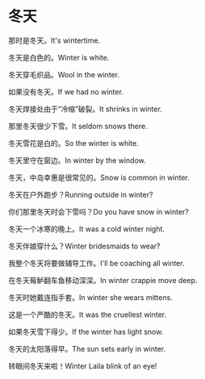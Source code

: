 # 冬天

<p><span class="chinese">那时是冬天。</span><span class="english">It's wintertime.</span></p>

<p><span class="chinese">冬天是白色的。</span><span class="english">Winter is white.</span></p>

<p><span class="chinese">冬天穿毛织品。</span><span class="english">Wool in the winter.</span></p>

<p><span class="chinese">如果没有冬天。</span><span class="english">If we had no winter.</span></p>

<p><span class="chinese">冬天焊接处由于“冷缩”破裂。</span><span class="english">It shrinks in winter.</span></p>

<p><span class="chinese">那里冬天很少下雪。</span><span class="english">It seldom snows there.</span></p>

<p><span class="chinese">冬天雪花是白的。</span><span class="english">So the winter is white.</span></p>

<p><span class="chinese">冬天里守在窗边。</span><span class="english">In winter by the window.</span></p>

<p><span class="chinese">冬天，中岛幸惠是很常见的。</span><span class="english">Snow is common in winter.</span></p>

<p><span class="chinese">冬天在户外跑步？</span><span class="english">Running outside in winter?</span></p>

<p><span class="chinese">你们那里冬天时会下雪吗？</span><span class="english">Do you have snow in winter?</span></p>

<p><span class="chinese">冬天一个冰寒的晚上。</span><span class="english">It was a cold winter night.</span></p>

<p><span class="chinese">冬天伴娘穿什么？</span><span class="english">Winter bridesmaids to wear?</span></p>

<p><span class="chinese">我整个冬天将要做辅导工作。</span><span class="english">I'll be coaching all winter.</span></p>

<p><span class="chinese">在冬天莓鲈翻车鱼移动深深。</span><span class="english">In winter crappie move deep.</span></p>

<p><span class="chinese">冬天时她戴连指手套。</span><span class="english">In winter she wears mittens.</span></p>

<p><span class="chinese">这是一个严酷的冬天。</span><span class="english">It was the cruellest winter.</span></p>

<p><span class="chinese">如果冬天雪下得少。</span><span class="english">If the winter has light snow.</span></p>

<p><span class="chinese">冬天的太阳落得早。</span><span class="english">The sun sets early in winter.</span></p>

<p><span class="chinese">转眼间冬天来啦！</span><span class="english">Winter Laila blink of an eye!</span></p>

